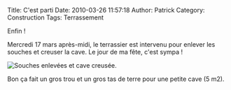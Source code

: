 Title: C'est parti
Date: 2010-03-26 11:57:18
Author: Patrick
Category: Construction
Tags: Terrassement

Enfin !

Mercredi 17 mars après-midi, le terrassier est intervenu pour enlever
les souches et creuser la cave. Le jour de ma fête, c'est sympa !

![Souches enlevées et cave creusée.]({filename}/images/img_3218-1024.jpg)

Bon ça fait un gros trou et un gros tas de terre pour une petite cave (5
m2).


